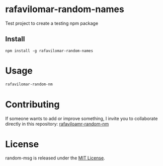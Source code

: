 
# rafavilomar-random-names

Test project to create a testing npm package

## Install

```npm
npm install -g rafavilomar-random-names
```

# Usage

```bash
rafavilomar-random-nm
```

# Contributing
If someone wants to add or improve something, I invite you to collaborate directly in this repository: [rafaviloamr-random-nm](https://github.com/rafavilomar/rafavilomar-random-names.git)

# License
random-msg is released under the [MIT License](https://opensource.org/licenses/MIT).